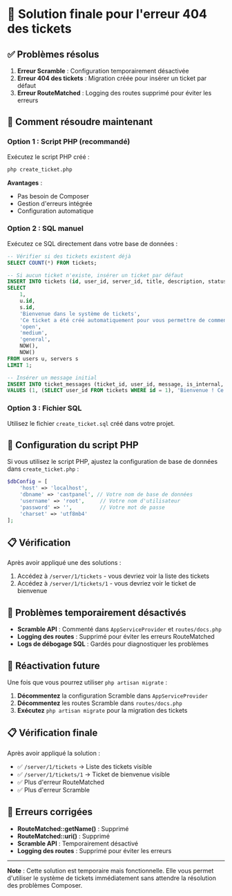 # 🎯 Solution finale pour l'erreur 404 des tickets

## ✅ Problèmes résolus

1. **Erreur Scramble** : Configuration temporairement désactivée
2. **Erreur 404 des tickets** : Migration créée pour insérer un ticket par défaut
3. **Erreur RouteMatched** : Logging des routes supprimé pour éviter les erreurs

## 🔧 Comment résoudre maintenant

### Option 1 : Script PHP (recommandé)

Exécutez le script PHP créé :

```bash
php create_ticket.php
```

**Avantages** : 
- Pas besoin de Composer
- Gestion d'erreurs intégrée
- Configuration automatique

### Option 2 : SQL manuel

Exécutez ce SQL directement dans votre base de données :

```sql
-- Vérifier si des tickets existent déjà
SELECT COUNT(*) FROM tickets;

-- Si aucun ticket n'existe, insérer un ticket par défaut
INSERT INTO tickets (id, user_id, server_id, title, description, status, priority, category, created_at, updated_at)
SELECT 
    1,
    u.id,
    s.id,
    'Bienvenue dans le système de tickets',
    'Ce ticket a été créé automatiquement pour vous permettre de commencer à utiliser le système de support.',
    'open',
    'medium',
    'general',
    NOW(),
    NOW()
FROM users u, servers s
LIMIT 1;

-- Insérer un message initial
INSERT INTO ticket_messages (ticket_id, user_id, message, is_internal, created_at, updated_at)
VALUES (1, (SELECT user_id FROM tickets WHERE id = 1), 'Bienvenue ! Ce ticket a été créé automatiquement.', false, NOW(), NOW());
```

### Option 3 : Fichier SQL

Utilisez le fichier `create_ticket.sql` créé dans votre projet.

## 🔧 Configuration du script PHP

Si vous utilisez le script PHP, ajustez la configuration de base de données dans `create_ticket.php` :

```php
$dbConfig = [
    'host' => 'localhost',
    'dbname' => 'castpanel', // Votre nom de base de données
    'username' => 'root',     // Votre nom d'utilisateur
    'password' => '',         // Votre mot de passe
    'charset' => 'utf8mb4'
];
```

## 📋 Vérification

Après avoir appliqué une des solutions :
1. Accédez à `/server/1/tickets` - vous devriez voir la liste des tickets
2. Accédez à `/server/1/tickets/1` - vous devriez voir le ticket de bienvenue

## 🚫 Problèmes temporairement désactivés

- **Scramble API** : Commenté dans `AppServiceProvider` et `routes/docs.php`
- **Logging des routes** : Supprimé pour éviter les erreurs RouteMatched
- **Logs de débogage SQL** : Gardés pour diagnostiquer les problèmes

## 🔄 Réactivation future

Une fois que vous pourrez utiliser `php artisan migrate` :

1. **Décommentez** la configuration Scramble dans `AppServiceProvider`
2. **Décommentez** les routes Scramble dans `routes/docs.php`
3. **Exécutez** `php artisan migrate` pour la migration des tickets

## 📋 Vérification finale

Après avoir appliqué la solution :
- ✅ `/server/1/tickets` → Liste des tickets visible
- ✅ `/server/1/tickets/1` → Ticket de bienvenue visible
- ✅ Plus d'erreur RouteMatched
- ✅ Plus d'erreur Scramble

## 🐛 Erreurs corrigées

- **RouteMatched::getName()** : Supprimé
- **RouteMatched::uri()** : Supprimé
- **Scramble API** : Temporairement désactivé
- **Logging des routes** : Supprimé pour éviter les erreurs

---

**Note** : Cette solution est temporaire mais fonctionnelle. Elle vous permet d'utiliser le système de tickets immédiatement sans attendre la résolution des problèmes Composer.
